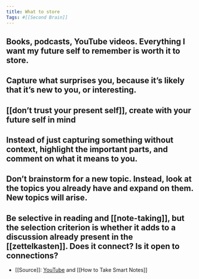 ```yaml
---
title: What to store
Tags: #[[Second Brain]]
---
```


## Books, podcasts, YouTube videos. Everything I want my future self to remember is worth it to store.
## Capture what surprises you, because it’s likely that it’s new to you, or interesting.
## [[don’t trust your present self]], create with your future self in mind
## Instead of just capturing something without context, highlight the important parts, and comment on what it means to you.
## Don’t brainstorm for a new topic. Instead, look at the topics you already have and expand on them. New topics will arise.
## Be selective in reading and [[note-taking]], but the selection criterion is whether it adds to a discussion already present in the [[zettelkasten]]. Does it connect? Is it open to connections?
- [[Source]]: [YouTube](https://youtu.be/4bxpsvcW2mc) and [[How to Take Smart Notes]]